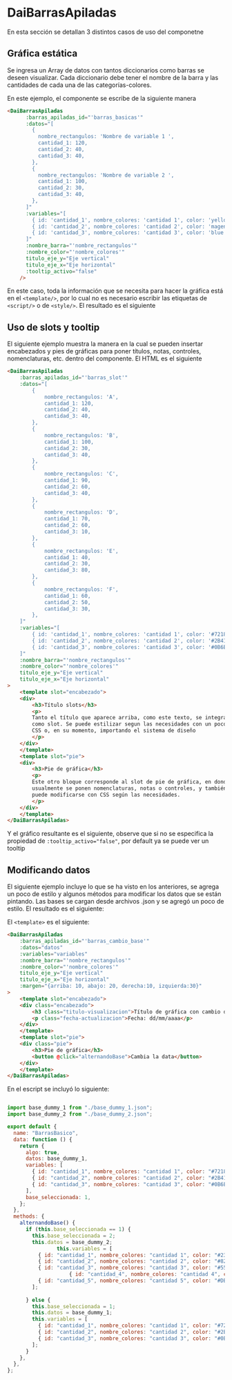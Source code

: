 
# DaiBarrasApiladas

En esta sección se detallan 3 distintos casos de uso del componetne

## Gráfica estática
Se ingresa un Array de datos con tantos diccionarios como barras se deseen visualizar. Cada diccionario debe tener el nombre de la barra y las cantidades de cada una de las categorías-colores.

En este ejemplo, el componente se escribe de la siguiente manera 

```HTML 
<DaiBarrasApiladas
      :barras_apiladas_id="'barras_basicas'"
      :datos="[
        {
          nombre_rectangulos: 'Nombre de variable 1 ',
          cantidad_1: 120,
          cantidad_2: 40,
          cantidad_3: 40,
        },
        {
          nombre_rectangulos: 'Nombre de variable 2 ',
          cantidad_1: 100,
          cantidad_2: 30,
          cantidad_3: 40,
        },
      ]"
      :variables="[
        { id: 'cantidad_1', nombre_colores: 'cantidad 1', color: 'yellow' },
        { id: 'cantidad_2', nombre_colores: 'cantidad 2', color: 'magenta' },
        { id: 'cantidad_3', nombre_colores: 'cantidad 3', color: 'blue' },
      ]"
      :nombre_barra="'nombre_rectangulos'"
      :nombre_color="'nombre_colores'"
      titulo_eje_y="Eje vertical"
      titulo_eje_x="Eje horizontal"
      :tooltip_activo="false"
    />
```

En este caso, toda la información que se necesita para hacer la gráfica está en el `<template/>`, por  lo cual no es necesario escribir las etiquetas de `<script/>` o de `<style/>`. El resultado es el siguiente

<barras-apiladas-ejemplo-basico/>

## Uso de slots y tooltip

El siguiente ejemplo muestra la manera en la cual se pueden insertar encabezados y pies de gráficas para poner títulos, notas, controles, nomenclaturas, etc. dentro del componente. El HTML es el siguiente

```HTML
<DaiBarrasApiladas
    :barras_apiladas_id="'barras_slot'"
    :datos="[
        {
            nombre_rectangulos: 'A',
            cantidad_1: 120,
            cantidad_2: 40,
            cantidad_3: 40,
        },
        {
            nombre_rectangulos: 'B',
            cantidad_1: 100,
            cantidad_2: 30,
            cantidad_3: 40,
        },
        {
            nombre_rectangulos: 'C',
            cantidad_1: 90,
            cantidad_2: 60,
            cantidad_3: 40,
        },
        {
            nombre_rectangulos: 'D',
            cantidad_1: 70,
            cantidad_2: 60,
            cantidad_3: 10,
        },
        {
            nombre_rectangulos: 'E',
            cantidad_1: 40,
            cantidad_2: 30,
            cantidad_3: 80,
        },
        {
            nombre_rectangulos: 'F',
            cantidad_1: 60,
            cantidad_2: 50,
            cantidad_3: 30,
        },
    ]"
    :variables="[
        { id: 'cantidad_1', nombre_colores: 'cantidad 1', color: '#721817' },
        { id: 'cantidad_2', nombre_colores: 'cantidad 2', color: '#2B4162' },
        { id: 'cantidad_3', nombre_colores: 'cantidad 3', color: '#0B6E4F' },
    ]"
    :nombre_barra="'nombre_rectangulos'"
    :nombre_color="'nombre_colores'"
    titulo_eje_y="Eje vertical"
    titulo_eje_x="Eje horizontal"
>
    <template slot="encabezado">
    <div>
        <h3>Título slots</h3>
        <p>
        Tanto el título que aparece arriba, como este texto, se integran
        como slot. Se puede estilizar segun las necesidades con un poco de
        CSS o, en su momento, importando el sistema de diseño
        </p>
    </div>
    </template>
    <template slot="pie">
    <div>
        <h3>Pie de gráfica</h3>
        <p>
        Este otro bloque corresponde al slot de pie de gráfica, en donde
        usualmente se ponen nomenclaturas, notas o controles, y también
        puede modificarse con CSS según las necesidades.
        </p>
    </div>
    </template>
</DaiBarrasApiladas>
```

Y el gráfico resultante es el siguiente, observe que si no se especifica la propiedad de `:tooltip_activo="false"`, por default ya se puede ver un tooltip


<barras-apiladas-ejemplo-slots-tooltip/>

## Modificando datos

El siguiente ejemplo incluye lo que se ha visto en los anteriores, se agrega un poco de estilo y algunos métodos para modificar los datos que se están pintando. Las bases se cargan desde archivos .json y se agregó un poco de estilo. El resultado es el siguiente:

<barras-apiladas-ejemplo-cambiando-base/>


El `<template>` es el siguiente:

```HTML
<DaiBarrasApiladas
    :barras_apiladas_id="'barras_cambio_base'"
    :datos="datos"
    :variables="variables"
    :nombre_barra="'nombre_rectangulos'"
    :nombre_color="'nombre_colores'"
    titulo_eje_y="Eje vertical"
    titulo_eje_x="Eje horizontal"
    :margen="{arriba: 10, abajo: 20, derecha:10, izquierda:30}"
>
    <template slot="encabezado">
    <div class="encabezado">
        <h3 class="titulo-visualizacion">Título de gráfica con cambio de datos</h3>
        <p class="fecha-actualizacion">Fecha: dd/mm/aaaa</p>
    </div>
    </template>
    <template slot="pie">
    <div class="pie">
        <h3>Pie de gráfica</h3>
        <button @click="alternandoBase">Cambia la data</button>
    </div>
    </template>
</DaiBarrasApiladas>
```

En el escript se incluyó lo siguiente: 

``` Javascript

import base_dummy_1 from "./base_dummy_1.json";
import base_dummy_2 from "./base_dummy_2.json";

export default {
  name: "BarrasBasico",
  data: function () {
    return {
      algo: true,
      datos: base_dummy_1,
      variables: [
        { id: "cantidad_1", nombre_colores: "cantidad 1", color: "#721817" },
        { id: "cantidad_2", nombre_colores: "cantidad 2", color: "#2B4162" },
        { id: "cantidad_3", nombre_colores: "cantidad 3", color: "#0B6E4F" },
      ],
      base_seleccionada: 1,
    };
  },
  methods: {
    alternandoBase() {
      if (this.base_seleccionada == 1) {
        this.base_seleccionada = 2;
        this.datos = base_dummy_2;
				this.variables = [
          { id: "cantidad_1", nombre_colores: "cantidad 1", color: "#231123" },
          { id: "cantidad_2", nombre_colores: "cantidad 2", color: "#82204A" },
          { id: "cantidad_3", nombre_colores: "cantidad 3", color: "#558C8C" },
					{ id: "cantidad_4", nombre_colores: "cantidad 4", color: "#E8DB7D" },
          { id: "cantidad_5", nombre_colores: "cantidad 5", color: "#DBC2CF" }
        ];
				
      } else {
        this.base_seleccionada = 1;
        this.datos = base_dummy_1;
        this.variables = [
          { id: "cantidad_1", nombre_colores: "cantidad 1", color: "#721817" },
          { id: "cantidad_2", nombre_colores: "cantidad 2", color: "#2B4162" },
          { id: "cantidad_3", nombre_colores: "cantidad 3", color: "#0B6E4F" }
        ];
      }
    },
  },
};
```